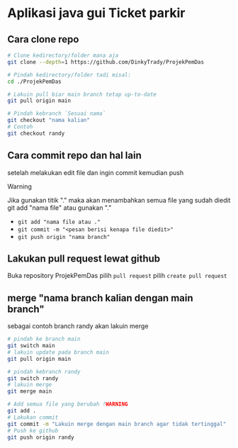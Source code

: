 # Aplikasi java gui Ticket parkir

## Cara clone repo

```bash
# Clone kedirectory/folder mana aja
git clone --depth=1 https://github.com/DinkyTrady/ProjekPemDas

# Pindah kedirectory/folder tadi misal:
cd ./ProjekPemDas

# Lakuin pull biar main branch tetap up-to-date
git pull origin main

# Pindah kebranch `Sesuai nama`
git checkout "nama kalian"
# Contoh
git checkout randy

```

## Cara commit repo dan hal lain

setelah melakukan edit file dan ingin commit kemudian push

> [!WARNING]
> Jika gunakan titik "." maka akan menambahkan semua file yang sudah diedit
> git add "nama file" atau gunakan "."

- `git add "nama file atau ."`
- `git commit -m "<pesan berisi kenapa file diedit>"`
- `git push origin "nama branch"`

## Lakukan pull request lewat github

Buka repository ProjekPemDas pilih `pull request` pilih `create pull request`

## merge "nama branch kalian dengan main branch"

sebagai contoh branch randy akan lakuin merge
```bash
# pindah ke branch main
git switch main
# lakuin update pada branch main
git pull origin main

# pindah kebranch randy
git switch randy
# lakuin merge
git merge main

# Add semua file yang berubah !WARNING
git add .
# Lakukan commit
git commit -m "Lakuin merge dengan main branch agar tidak tertinggal"
# Push ke github
git push origin randy
```
